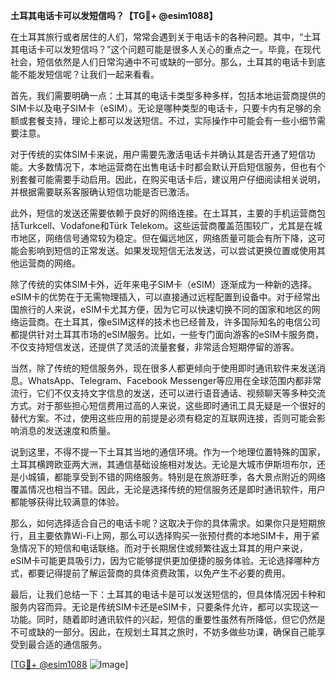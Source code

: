 **土耳其电话卡可以发短信吗？【TG💪+ @esim1088】**

在土耳其旅行或者居住的人们，常常会遇到关于电话卡的各种问题。其中，“土耳其电话卡可以发短信吗？”这个问题可能是很多人关心的重点之一。毕竟，在现代社会，短信依然是人们日常沟通中不可或缺的一部分。那么，土耳其的电话卡到底能不能发短信呢？让我们一起来看看。

首先，我们需要明确一点：土耳其的电话卡类型多种多样，包括本地运营商提供的SIM卡以及电子SIM卡（eSIM）。无论是哪种类型的电话卡，只要卡内有足够的余额或套餐支持，理论上都可以发送短信。不过，实际操作中可能会有一些小细节需要注意。

对于传统的实体SIM卡来说，用户需要先激活电话卡并确认其是否开通了短信功能。大多数情况下，本地运营商在出售电话卡时都会默认开启短信服务，但也有个别套餐可能需要手动启用。因此，在购买电话卡后，建议用户仔细阅读相关说明，并根据需要联系客服确认短信功能是否已激活。

此外，短信的发送还需要依赖于良好的网络连接。在土耳其，主要的手机运营商包括Turkcell、Vodafone和Türk Telekom。这些运营商覆盖范围较广，尤其是在城市地区，网络信号通常较为稳定。但在偏远地区，网络质量可能会有所下降，这可能会影响到短信的正常发送。如果发现短信无法发送，可以尝试更换位置或使用其他运营商的网络。

除了传统的实体SIM卡外，近年来电子SIM卡（eSIM）逐渐成为一种新的选择。eSIM卡的优势在于无需物理插入，可以直接通过远程配置到设备中。对于经常出国旅行的人来说，eSIM卡尤其方便，因为它可以快速切换不同的国家和地区的网络运营商。在土耳其，像eSIM这样的技术也已经普及，许多国际知名的电信公司都提供针对土耳其市场的eSIM服务。比如，一些专门面向游客的eSIM卡服务商，不仅支持短信发送，还提供了灵活的流量套餐，非常适合短期停留的游客。

当然，除了传统的短信服务外，现在很多人都更倾向于使用即时通讯软件来发送消息。WhatsApp、Telegram、Facebook Messenger等应用在全球范围内都非常流行，它们不仅支持文字信息的发送，还可以进行语音通话、视频聊天等多种交流方式。对于那些担心短信费用过高的人来说，这些即时通讯工具无疑是一个很好的替代方案。不过，使用这些应用的前提是必须有稳定的互联网连接，否则可能会影响消息的发送速度和质量。

说到这里，不得不提一下土耳其当地的通信环境。作为一个地理位置特殊的国家，土耳其横跨欧亚两大洲，其通信基础设施相对发达。无论是大城市伊斯坦布尔，还是小城镇，都能享受到不错的网络服务。特别是在旅游旺季，各大景点附近的网络覆盖情况也相当不错。因此，无论是选择传统的短信服务还是即时通讯软件，用户都能够获得比较满意的体验。

那么，如何选择适合自己的电话卡呢？这取决于你的具体需求。如果你只是短期旅行，且主要依靠Wi-Fi上网，那么可以选择购买一张预付费的本地SIM卡，用于紧急情况下的短信和电话联络。而对于长期居住或频繁往返土耳其的用户来说，eSIM卡可能更具吸引力，因为它能够提供更加便捷的服务体验。无论选择哪种方式，都要记得提前了解运营商的具体资费政策，以免产生不必要的费用。

最后，让我们总结一下：土耳其的电话卡是可以发送短信的，但具体情况因卡种和服务内容而异。无论是传统SIM卡还是eSIM卡，只要条件允许，都可以实现这一功能。同时，随着即时通讯软件的兴起，短信的重要性虽然有所降低，但它仍然是不可或缺的一部分。因此，在规划土耳其之旅时，不妨多做些功课，确保自己能享受到最合适的通信服务。

[[TG💪+ @esim1088](https://t.me/s/esim1088) ![Image](https://i.postimg.cc/4NQfJmqS/Snipaste-2025-05-13-00-14-12.png)]